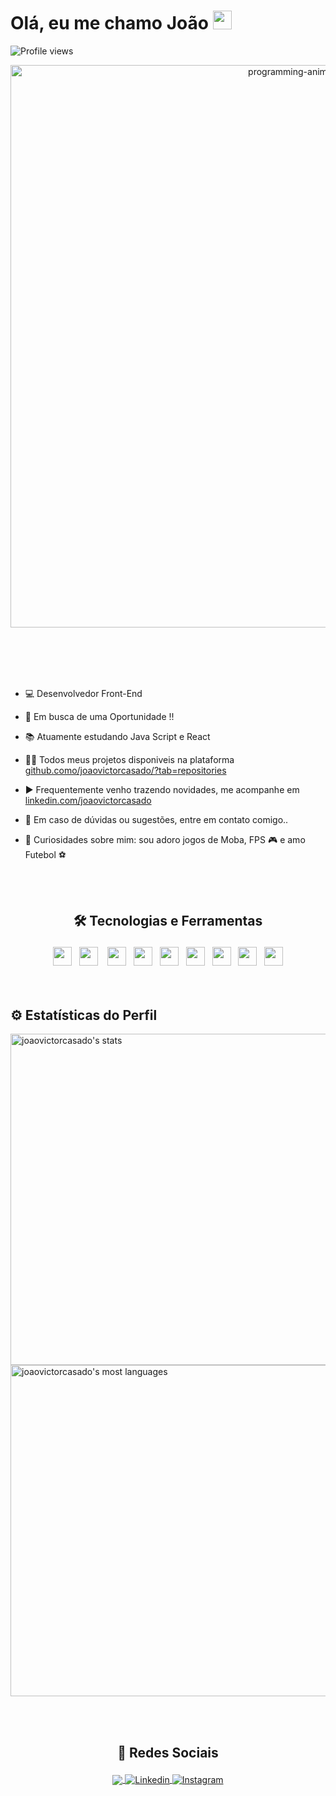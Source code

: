 
<div align="center">

<h1 align="left">Olá, eu me chamo João <img src="https://raw.githubusercontent.com/kaueMarques/kaueMarques/master/hi.gif" width="30px"></h1>
<p align="left"> <img src="https://komarev.com/ghpvc/?username=joaovictorcasado&color=blue" alt="Profile views" /> </p>


<img align="center" width="900em"  src="https://ardas-it.com/uploads/images/blogs/giph.gif" alt="programming-animated"> 

</div>

<br> <br> <br> <br>


- 💻 Desenvolvedor Front-End

- 💼 Em busca de uma Oportunidade !!

- 📚 Atuamente estudando Java Script e React

- 👨‍💻 Todos meus projetos  disponiveis na plataforma [github.como/joaovictorcasado/?tab=repositories](https://github.com/joaovictorcasado?tab=repositories)

- ▶️ Frequentemente venho trazendo novidades, me acompanhe em [linkedin.com/joaovictorcasado](https://linkedin.com/joaovictorcasado)

- 💬 Em caso de dúvidas ou sugestões, entre em contato comigo..

- 👀  Curiosidades sobre mim: sou adoro  jogos de Moba, FPS 🎮  e amo Futebol ⚽

<br><br>

## <p align="center"> 🛠 Tecnologias e Ferramentas </p>
<div align="center" >
<img src="https://cdn.jsdelivr.net/gh/devicons/devicon/icons/javascript/javascript-original.svg" width="30px" /> &nbsp; 
<img src="https://cdn.jsdelivr.net/gh/devicons/devicon/icons/nodejs/nodejs-plain.svg" width="30px" />&nbsp; &nbsp;
<img src="https://cdn.jsdelivr.net/gh/devicons/devicon/icons/html5/html5-original.svg" width="30" /> &nbsp;
<img src="https://cdn.jsdelivr.net/gh/devicons/devicon/icons/css3/css3-original.svg" width="30" /> &nbsp;
 <img src="https://cdn.jsdelivr.net/gh/devicons/devicon/icons/bootstrap/bootstrap-original.svg" width="30" /> &nbsp;
<img src="https://cdn.jsdelivr.net/gh/devicons/devicon/icons/react/react-original.svg" width="30" /> &nbsp;
<img src="https://cdn.jsdelivr.net/gh/devicons/devicon/icons/git/git-original.svg" width="30" /> &nbsp;
<img src="https://cdn.jsdelivr.net/gh/devicons/devicon/icons/github/github-original.svg" width="30"/> &nbsp;
<img src="https://cdn.jsdelivr.net/gh/devicons/devicon/icons/vscode/vscode-original.svg" width="30" />
</div>  
<br><br>

## ⚙️ Estatísticas do Perfil

<div align="left">
<p>  
<img width="530em" src="https://github-readme-stats.vercel.app/api?username=joaovictorcasado&show_icons=true&theme=midnight-purple" alt="joaovictorcasado's stats"/> 
<img width="530em" src="https://github-readme-stats.vercel.app/api/top-langs/?username=joaovictorcasado&layout=compact&theme=midnight-purple" alt="joaovictorcasado's most languages"/>
</p>  
  
</div>

<br><br>
 
 ## <p align="center"> 👨 Redes Sociais </p>


<p align="center">

  
<a href="https://www.facebook.com/joaovictor.yoongi/" target="_blank">
 <img align="center" src="https://img.shields.io/badge/Facebook-1877F2?style=for-the-badge&logo=facebook&logoColor=white"/>
</a>

<a href="https://linkedin.com/in/joaovictorcasado" target="_blank">
  <img align="center" src="https://img.shields.io/badge/LinkedIn-0077B5?style=for-the-badge&logo=linkedin&logoColor=white" alt="Linkedin"/>
</a>
<a href="https://instagram.com/joaovictorcasado" target="_blank">
 <img align="center" src="https://img.shields.io/badge/Instagram-E4405F?style=for-the-badge&logo=instagram&logoColor=white" alt="Instagram"/>
</a>



</p>


